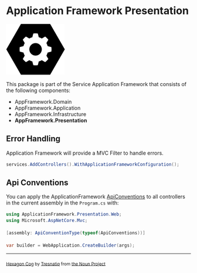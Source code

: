 # Application Framework Presentation

![ApplicationFramework](../../logo.png)

This package is part of the Service Application Framework that consists of the following components:

* AppFramework.Domain
* AppFramework.Application
* AppFramework.Infrastructure
* **AppFramework.Presentation**

## Error Handling

Application Framework will provide a MVC Filter to handle errors.

````csharp
services.AddControllers().WithApplicationFrameworkConfiguration();
````

## Api Conventions

You can apply the ApplicationFramework [ApiConventions](https://docs.microsoft.com/en-us/aspnet/core/web-api/advanced/conventions?view=aspnetcore-6.0) to all controllers in the current assembly in the `Program.cs` with:

```csharp
using ApplicationFramework.Presentation.Web;
using Microsoft.AspNetCore.Mvc;

[assembly: ApiConventionType(typeof(ApiConventions))]

var builder = WebApplication.CreateBuilder(args);

```
---

<sub>[Hexagon Cog](https://thenounproject.com/icon/hexagon-cog-955835/) by [Tresnatiq](https://thenounproject.com/tresnatiq/) from [the Noun Project](https://thenounproject.com/) </sub>